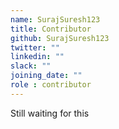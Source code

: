 ```yaml
---
name: SurajSuresh123
title: Contributor
github: SurajSuresh123
twitter: ""
linkedin: ""
slack: ""
joining_date: ""
role : contributor
---
```


Still waiting for this
